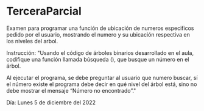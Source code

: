 # TerceraParcial

Examen para programar una función de ubicación de numeros especificos pedido por el usuario, mostrando el numero y su ubicación respectiva en los niveles del arbol.

Instrucción: "Usando el código de árboles binarios desarrollado en el aula, codifique una función llamada
búsqueda (), que busque un número en el árbol.

Al ejecutar el programa, se debe preguntar al usuario que numero buscar, sí el número existe
el programa debe decir en qué nivel del árbol está, sino no debe mostrar el
mensaje “Número no encontrado”."

Día: Lunes 5 de diciembre del 2022
